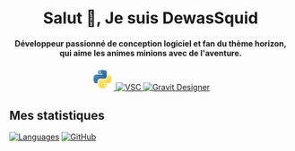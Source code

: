 <h1 align="center">Salut 👋, Je suis DewasSquid</h1>
<h4 align="center">Développeur passionné de conception logiciel et fan du thème horizon, qui aime les animes minions avec de l'aventure.</h4>

<p align="center">
  <a href="https://www.python.org" target="_blank"> <img src="https://raw.githubusercontent.com/devicons/devicon/master/icons/python/python-original.svg" alt="python" width="40" height="40"/> </a>
  <a href="https://code.visualstudio.com" target="_blank"> <img src="https://upload.wikimedia.org/wikipedia/commons/9/9a/Visual_Studio_Code_1.35_icon.svg" alt="VSC" width="40" height="40"/> </a> 
  <a href="https://designer.gravit.io/" target="_blank"> <img src="https://upload.wikimedia.org/wikipedia/commons/d/dc/Gravit_Designer_Logo.svg" alt="Gravit Designer" width="40" height="40"/> </a> 
</p>


## Mes statistiques
[![Languages](https://github-readme-stats.vercel.app/api/wakatime?username=DewasSquid&theme=onedark&hide_border=true&border_radius=0)](https://wakatime.com/@DewasSquid)
[![GitHub](https://github-readme-stats.vercel.app/api?username=DewasSquid&theme=onedark&hide_border=true&count_private=true&border_radius=0&show_icons=true&card_width=100)](https://github.com/DewasSquid/)
